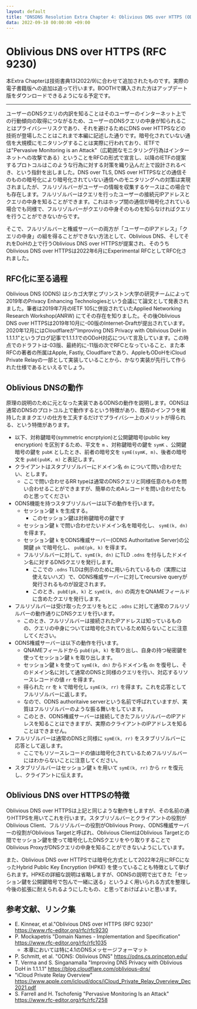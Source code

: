 ```yaml
---
layout: default
title: "DNSDNS Resolution Extra Chapter 4: Oblivious DNS over HTTPS (ODoH)"
data: 2022-09-10 00:00:00 +09:00
---
```


# Oblivious DNS over HTTPS (RFC 9230)

本Extra Chapterは技術書典13(2022/9)に合わせて追加されたものです。実際の電子書籍版への追加は追って行います。BOOTHで購入された方はアップデート版をダウンロードできるようになる予定です。

----

ユーザーのDNSクエリの内訳を知ることはそのユーザーのインターネット上での行動傾向の取得につながるため、ユーザーのDNSクエリの中身が知られることはプライバシーリスクであり、それを避けるためにDNS over HTTPSなどの技術が登場したことはこれまで本編に記述した通りです。暗号化されていない通信を大規模にモニタリングすることは実際に行われており、IETFでは"Pervasive Monitoring is an Attack"（広範囲なモニタリング行為はインターネットへの攻撃である）ということをRFCの形式で宣言し、以降のIETFの提案するプロトコルはこのような行為に対する対策を織り込んだ上で設計されるべき、という指針を出しました。DNS over TLS, DNS over HTTPSなどの通信そのものの暗号化により暗号化されていない通信へのモニタリングへの対策は実現されましたが、フルリゾルバーがユーザーの情報を収集するケースはこの場合でも存在します。フルリゾルバーはクエリを行ったユーザーの接続元IPアドレスとクエリの中身を知ることができます。これはホップ間の通信が暗号化されている場合でも同様で、フルリゾルバーがクエリの中身そのものを知らなければクエリを行うことができないからです。

そこで、フルリゾルバーと権威サーバーの両方が「ユーザーのIPアドレス」「クエリの中身」の組を得ることができない方法として、Oblivious DNS、そしてそれをDoHの上で行うOblivious DNS over HTTPSが提案され、そのうちOblivious DNS over HTTPSは2022年6月にExperimental RFCとしてRFC化されました。

## RFC化に至る過程

Oblivious DNS (ODNS) はシカゴ大学とプリンストン大学の研究チームによって2019年のPrivacy Enhancing Technologiesという会議にて論文として発表されました。筆者は2019年7月のIETF 105に併設されていたApplied Networking Research Workshop(ANRW) にてその存在を知りました。その後Oblivious DNS over HTTPSは2019年10月に-00版のInternet-Draftが提出されています。2020年12月にはCloudflareが"Improving DNS Privacy with Oblivious DoH in 1.1.1.1"というブログ記事で1.1.1.1でのODoH対応について言及しています。この時点でのドラフトは-03版、最終的に-11版の次でRFCとなっていること、また本RFCの著者の所属はApple, Fastly, Cloudflareであり、AppleもODoHをiCloud Private Relayの一部として実装していることから、かなり実装が先行して作られた仕様であるといえるでしょう。

## Oblivious DNSの動作

原理の説明のために元となった実装であるODNSの動作を説明します。ODNSは通常のDNSのプロトコル上で動作するという特徴があり、既存のインフラを維持したままクエリの仕方を工夫するだけでプライバシー上のメリットが得られる、という特徴があります。

- 以下、対称鍵暗号(symmetric encrptyion)と公開鍵暗号(public key encryption) を区別するため、平文を `m` 、対称鍵暗号の鍵を `symK` 、公開鍵暗号の鍵を `pubK` としたとき、前者の暗号文を `symE(symK, m)`、後者の暗号文を `pubE(pubK, m)` と表記します。
- クライアントはスタブリゾルバーにドメイン名 `dn` について問い合わせたい、とします。
	- ここで問い合わせるRR typeは通常のDNSクエリと同様任意のものを問い合わせることができますが、簡単のためAレコードを問い合わせたものと思ってください
- ODNS機能を持つスタブリゾルバーは以下の動作を行います。
	- セッション鍵 `k` を生成する。
        - このセッション鍵は対称鍵暗号の鍵です
	- セッション鍵 `k` で問い合わせたいドメイン名を暗号化し、 `symE(k, dn)` を得ます。
	- セッション鍵 `k` をODNS権威サーバー(ODNS Authoritative Server)の公開鍵 `pk` で暗号化し、 `pubE(pk, k)` を得ます。
	- フルリゾルバーに対して、`symE(k, dn)` にTLD `.odns` を付与したドメイン名に対するDNSクエリを発行します。
		- ここでの `.odns` TLDは例示のために用いられているもの（実際には使えないハズ）で、ODNS権威サーバーに対してrecursive queryが発行されるものが設定されます。
		- このとき、`pubE(pk, k)` と `symE(k, dn)` の両方をQNAMEフィールドに含めたクエリを発行します。
- フルリゾルバーは受け取ったクエリをもとに `.odns` に対して通常のフルリゾルバーの動作通りにDNSクエリを行います。
	- このとき、フルリゾルバーは接続されたIPアドレスは知っているものの、クエリの中身については暗号化されているため知らないことに注意してください。
- ODNS権威サーバーは以下の動作を行います。
	- QNAMEフィールドから `pubE(pk, k)` を取り出し、自身の持つ秘密鍵を使ってセッション鍵 `k` を取り出します。
	- セッション鍵 `k` を使って `symE(k, dn)` からドメイン名 `dn` を復号し、そのドメイン名に対して通常のDNSと同様のクエリを行い、対応するリソースレコードの値 `rr` を得ます。
	- 得られた `rr` を `k` で暗号化し `symE(k, rr)` を得ます。これを応答としてフルリゾルバーに返します。
	- なので、ODNS authoritaive serverという名前で呼ばれていますが、実質はフルリゾルバーのような振る舞いをしています。
	- このとき、ODNS権威サーバーは接続してきたフルリゾルバーのIPアドレスを知ることはできますが、実際のクライアントのIPアドレスを知ることはできません。
- フルリゾルバーは通常のDNSと同様に `symE(k, rr)` をスタブリゾルバーに応答として返します。
	- ここでもリソースレコードの値は暗号化されているためフルリゾルバーにはわからないことに注意してください。
- スタブリゾルバーはセッション鍵 `k` を用いて `symE(k, rr)` から `rr` を復元し、クライアントに伝えます。

## Oblivious DNS over HTTPSの特徴

Oblivious DNS over HTTPSは上記と同じような動作をしますが、その名前の通りHTTPSを用いてこれを行います。スタブリゾルバーとクライアントの役割がOblivious Client、フルリゾルバーの役割がOblivious Proxy、ODNS権威サーバーの役割がOblivious Targetと呼ばれ、Oblivious ClientはOblivious Targetとの間でセッション鍵を使って暗号化したDNSクエリをやり取りすることでOblivious ProxyがDNSクエリの中身を知ることができないようにしています。

また、Oblivious DNS over HTTPSでは暗号化方式として2022年2月にRFCになったHybrid Public Key Encryption (HPKE) を使っていることも特徴として挙げられます。HPKEの詳細な説明は省略しますが、ODNSの説明で出てきた「セッション鍵を公開鍵暗号で包んで一緒に送る」というよく用いられる方式を整理し今後の拡張に耐えられるようにしたもの、と思っておけばよいと思います。

## 参考文献、リンク集

- E. Kinnear, et al."Oblivious DNS over HTTPS (RFC 9230)" https://www.rfc-editor.org/rfc/rfc9230
- P. Mockapetris "Domain Names - Implementation and Specification" https://www.rfc-editor.org/rfc/rfc1035
	- 本章においては特に4.1のDNSメッセージフォーマット
- P. Schmitt, et al. "ODNS: Oblivious DNS" https://odns.cs.princeton.edu/
- T. Verma and S. Singanamalla "Improving DNS Privacy with Oblivious DoH in 1.1.1.1" https://blog.cloudflare.com/oblivious-dns/
- "iCloud Private Relay Overview" https://www.apple.com/icloud/docs/iCloud_Private_Relay_Overview_Dec2021.pdf
- S. Farrell and H. Tschofenig "Pervasive Monitoring Is an Attack" https://www.rfc-editor.org/rfc/rfc7258